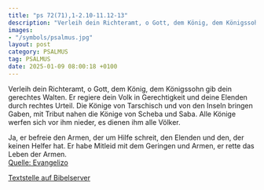 ```yaml
---
title: "ps 72(71),1-2.10-11.12-13"
description: "Verleih dein Richteramt, o Gott, dem König, dem Königssohn gib dein gerechtes Walten. Er regiere dein Volk in Gerechtigkeit und deine Elenden durch rechtes Urteil.  Die Könige von Tarschisch und von den Inseln bringen Gaben, mit Tribut nahen die Könige von Scheba und Saba. Alle K...."
images:
- "/symbols/psalmus.jpg"
layout: post
category: PSALMUS
tag: PSALMUS
date: 2025-01-09 08:00:18 +0100
---
```

Verleih dein Richteramt, o Gott, dem König, dem Königssohn gib dein gerechtes Walten.
Er regiere dein Volk in Gerechtigkeit und deine Elenden durch rechtes Urteil. 
Die Könige von Tarschisch und von den Inseln bringen Gaben, mit Tribut nahen die Könige von Scheba und Saba.
Alle Könige werfen sich vor ihm nieder, es dienen ihm alle Völker.<!--more--> 

Ja, er befreie den Armen, der um Hilfe schreit, den Elenden und den, der keinen Helfer hat.
Er habe Mitleid mit dem Geringen und Armen, er rette das Leben der Armen.<br>
[Quelle: Evangelizo](https://evangeliumtagfuertag.org/DE/gospel)

[Textstelle auf Bibelserver](https://www.bibleserver.com/EU/ps72(71),1-2.10-11.12-13)

